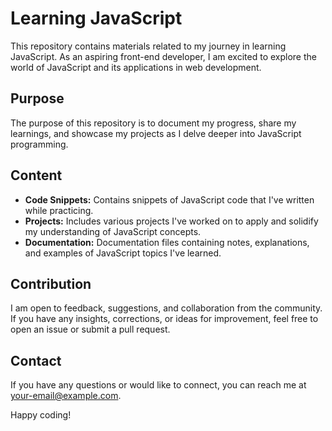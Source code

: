 # Learning JavaScript

This repository contains materials related to my journey in learning JavaScript. As an aspiring front-end developer, I am excited to explore the world of JavaScript and its applications in web development.

## Purpose

The purpose of this repository is to document my progress, share my learnings, and showcase my projects as I delve deeper into JavaScript programming.

## Content

- **Code Snippets:** Contains snippets of JavaScript code that I've written while practicing.
- **Projects:** Includes various projects I've worked on to apply and solidify my understanding of JavaScript concepts.
- **Documentation:** Documentation files containing notes, explanations, and examples of JavaScript topics I've learned.

## Contribution

I am open to feedback, suggestions, and collaboration from the community. If you have any insights, corrections, or ideas for improvement, feel free to open an issue or submit a pull request.

## Contact

If you have any questions or would like to connect, you can reach me at [your-email@example.com](mailto:your-email@example.com).

Happy coding!
